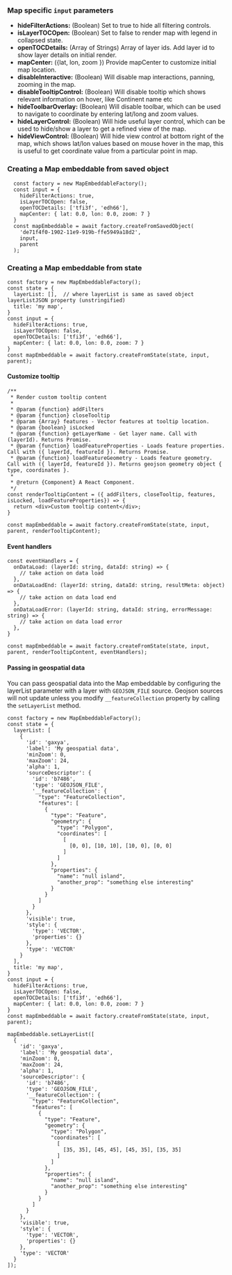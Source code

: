 
### Map specific `input` parameters
- **hideFilterActions:** (Boolean) Set to true to hide all filtering controls.
- **isLayerTOCOpen:** (Boolean) Set to false to render map with legend in collapsed state.
- **openTOCDetails:** (Array of Strings) Array of layer ids. Add layer id to show layer details on initial render.
- **mapCenter:** ({lat, lon, zoom }) Provide mapCenter to customize initial map location.
- **disableInteractive:** (Boolean) Will disable map interactions, panning, zooming in the map.
- **disableTooltipControl:** (Boolean) Will disable tooltip which shows relevant information on hover, like Continent name etc
- **hideToolbarOverlay:** (Boolean) Will disable toolbar, which can be used to navigate to coordinate by entering lat/long and zoom values.
- **hideLayerControl:** (Boolean) Will hide useful layer control, which can be used to hide/show a layer to get a refined view of the map.
- **hideViewControl:** (Boolean) Will hide view control at bottom right of the map, which shows lat/lon values based on mouse hover in the map, this is useful to get coordinate value from a particular point in map.

### Creating a Map embeddable from saved object
```
  const factory = new MapEmbeddableFactory();
  const input = {
    hideFilterActions: true,
    isLayerTOCOpen: false,
    openTOCDetails: ['tfi3f', 'edh66'],
    mapCenter: { lat: 0.0, lon: 0.0, zoom: 7 }
  }
  const mapEmbeddable = await factory.createFromSavedObject(
    'de71f4f0-1902-11e9-919b-ffe5949a18d2',
    input,
    parent
  );
```

### Creating a Map embeddable from state
```
const factory = new MapEmbeddableFactory();
const state = {
  layerList: [],  // where layerList is same as saved object layerListJSON property (unstringified)
  title: 'my map',
}
const input = {
  hideFilterActions: true,
  isLayerTOCOpen: false,
  openTOCDetails: ['tfi3f', 'edh66'],
  mapCenter: { lat: 0.0, lon: 0.0, zoom: 7 }
}
const mapEmbeddable = await factory.createFromState(state, input, parent);
```

#### Customize tooltip
```
/**
 * Render custom tooltip content
 *
 * @param {function} addFilters
 * @param {function} closeTooltip
 * @param {Array} features - Vector features at tooltip location.
 * @param {boolean} isLocked
 * @param {function} getLayerName - Get layer name. Call with (layerId). Returns Promise.
 * @param {function} loadFeatureProperties - Loads feature properties. Call with ({ layerId, featureId }). Returns Promise.
 * @param {function} loadFeatureGeometry - Loads feature geometry. Call with ({ layerId, featureId }). Returns geojson geometry object { type, coordinates }.
 *
 * @return {Component} A React Component.
 */
const renderTooltipContent = ({ addFilters, closeTooltip, features, isLocked, loadFeatureProperties}) => {
  return <div>Custom tooltip content</div>;
}

const mapEmbeddable = await factory.createFromState(state, input, parent, renderTooltipContent);
```


#### Event handlers
```
const eventHandlers = {
  onDataLoad: (layerId: string, dataId: string) => {
    // take action on data load
  },
  onDataLoadEnd: (layerId: string, dataId: string, resultMeta: object) => {
    // take action on data load end
  },
  onDataLoadError: (layerId: string, dataId: string, errorMessage: string) => {
    // take action on data load error
  },
}

const mapEmbeddable = await factory.createFromState(state, input, parent, renderTooltipContent, eventHandlers);
```


#### Passing in geospatial data
You can pass geospatial data into the Map embeddable by configuring the layerList parameter with a layer with `GEOJSON_FILE` source.
Geojson sources will not update unless you modify `__featureCollection` property by calling the `setLayerList` method.

```
const factory = new MapEmbeddableFactory();
const state = {
  layerList: [
    {
      'id': 'gaxya',
      'label': 'My geospatial data',
      'minZoom': 0,
      'maxZoom': 24,
      'alpha': 1,
      'sourceDescriptor': {
        'id': 'b7486',
        'type': 'GEOJSON_FILE',
        '__featureCollection': {
          "type": "FeatureCollection",
          "features": [
            {
              "type": "Feature",
              "geometry": {
                "type": "Polygon",
                "coordinates": [
                  [
                    [0, 0], [10, 10], [10, 0], [0, 0]
                  ]
                ]
              },
              "properties": {
                "name": "null island",
                "another_prop": "something else interesting"
              }
            }
          ]
        }
      },
      'visible': true,
      'style': {
        'type': 'VECTOR',
        'properties': {}
      },
      'type': 'VECTOR'
    }
  ],
  title: 'my map',
}
const input = {
  hideFilterActions: true,
  isLayerTOCOpen: false,
  openTOCDetails: ['tfi3f', 'edh66'],
  mapCenter: { lat: 0.0, lon: 0.0, zoom: 7 }
}
const mapEmbeddable = await factory.createFromState(state, input, parent);

mapEmbeddable.setLayerList([
  {
    'id': 'gaxya',
    'label': 'My geospatial data',
    'minZoom': 0,
    'maxZoom': 24,
    'alpha': 1,
    'sourceDescriptor': {
      'id': 'b7486',
      'type': 'GEOJSON_FILE',
      '__featureCollection': {
        "type": "FeatureCollection",
        "features": [
          {
            "type": "Feature",
            "geometry": {
              "type": "Polygon",
              "coordinates": [
                [
                  [35, 35], [45, 45], [45, 35], [35, 35]
                ]
              ]
            },
            "properties": {
              "name": "null island",
              "another_prop": "something else interesting"
            }
          }
        ]
      }
    },
    'visible': true,
    'style': {
      'type': 'VECTOR',
      'properties': {}
    },
    'type': 'VECTOR'
  }
]);
```

